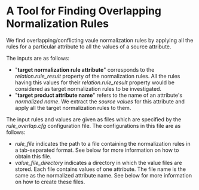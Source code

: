 # A Tool for Finding Overlapping Normalization Rules

We find overlapping/conflicting vaule normalization rules by applying all the rules for a particular attribute to all the values of a source attribute.

The inputs are as follows:

   * "**target normalization rule attribute**" corresponds to the *relation.rule_result* property of the normalization rules. All the rules having this values for their *relation.rule_result* property would be considered as target normalization rules to be investigated.
   * "**target product attribute name**" refers to the name of an attribute's *normalized name*. We extract the *source values* for this attribute and apply all the target normalization rules to them.

The input rules and values are given as files which are specified by the *rule_overlap.cfg* configuration file. The configurations in this file are as follows:

   * *rule_file* indicates the path to a file containing the normalization rules in a tab-separated format. See below for more information on how to obtain this file.
   * *value_file_directory* indicates a directory in which the value files are stored. Each file contains values of one attribute. The file name is the same as the normalized attribute name. See below for more information on how to create these files.


